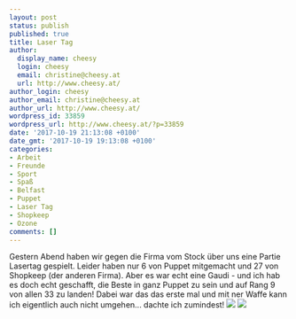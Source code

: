 ```yaml
---
layout: post
status: publish
published: true
title: Laser Tag
author:
  display_name: cheesy
  login: cheesy
  email: christine@cheesy.at
  url: http://www.cheesy.at/
author_login: cheesy
author_email: christine@cheesy.at
author_url: http://www.cheesy.at/
wordpress_id: 33859
wordpress_url: http://www.cheesy.at/?p=33859
date: '2017-10-19 21:13:08 +0100'
date_gmt: '2017-10-19 19:13:08 +0100'
categories:
- Arbeit
- Freunde
- Sport
- Spaß
- Belfast
- Puppet
- Laser Tag
- Shopkeep
- Ozone
comments: []
---
```

Gestern Abend haben wir gegen die Firma vom Stock über uns eine Partie Lasertag gespielt. Leider haben nur 6 von Puppet mitgemacht und 27 von Shopkeep (der anderen Firma).
Aber es war echt eine Gaudi - und ich hab es doch echt geschafft, die Beste in ganz Puppet zu sein und auf Rang 9 von allen 33 zu landen!
Dabei war das das erste mal und mit ner Waffe kann ich eigentlich auch nicht umgehen... dachte ich zumindest!
![](http://www.cheesy.at/wp-content/uploads/Lazertag.jpg)
![](http://www.cheesy.at/wp-content/uploads/Lazertag2.jpg)

